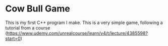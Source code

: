 # Cow Bull Game

This is my first C++ program I make. This is a very simple game, following a tutorial from a course (https://www.udemy.com/unrealcourse/learn/v4/t/lecture/4385598?start=0)
